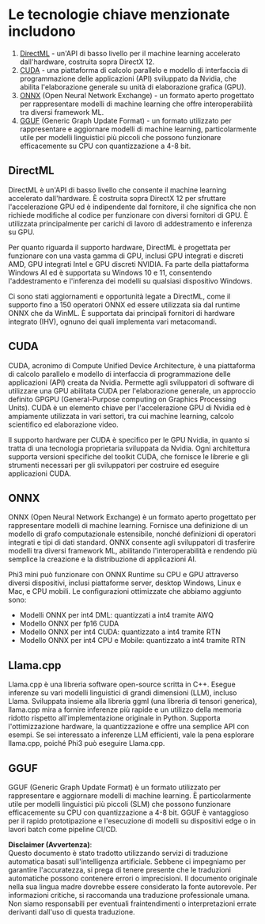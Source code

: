 # Le tecnologie chiave menzionate includono

1. [DirectML](https://learn.microsoft.com/windows/ai/directml/dml?WT.mc_id=aiml-138114-kinfeylo) - un'API di basso livello per il machine learning accelerato dall'hardware, costruita sopra DirectX 12.
2. [CUDA](https://blogs.nvidia.com/blog/what-is-cuda-2/) - una piattaforma di calcolo parallelo e modello di interfaccia di programmazione delle applicazioni (API) sviluppato da Nvidia, che abilita l'elaborazione generale su unità di elaborazione grafica (GPU).
3. [ONNX](https://onnx.ai/) (Open Neural Network Exchange) - un formato aperto progettato per rappresentare modelli di machine learning che offre interoperabilità tra diversi framework ML.
4. [GGUF](https://github.com/ggerganov/ggml/blob/master/docs/gguf.md) (Generic Graph Update Format) - un formato utilizzato per rappresentare e aggiornare modelli di machine learning, particolarmente utile per modelli linguistici più piccoli che possono funzionare efficacemente su CPU con quantizzazione a 4-8 bit.

## DirectML

DirectML è un'API di basso livello che consente il machine learning accelerato dall'hardware. È costruita sopra DirectX 12 per sfruttare l'accelerazione GPU ed è indipendente dal fornitore, il che significa che non richiede modifiche al codice per funzionare con diversi fornitori di GPU. È utilizzata principalmente per carichi di lavoro di addestramento e inferenza su GPU.

Per quanto riguarda il supporto hardware, DirectML è progettata per funzionare con una vasta gamma di GPU, inclusi GPU integrati e discreti AMD, GPU integrati Intel e GPU discreti NVIDIA. Fa parte della piattaforma Windows AI ed è supportata su Windows 10 e 11, consentendo l'addestramento e l'inferenza dei modelli su qualsiasi dispositivo Windows.

Ci sono stati aggiornamenti e opportunità legate a DirectML, come il supporto fino a 150 operatori ONNX ed essere utilizzata sia dal runtime ONNX che da WinML. È supportata dai principali fornitori di hardware integrato (IHV), ognuno dei quali implementa vari metacomandi.

## CUDA

CUDA, acronimo di Compute Unified Device Architecture, è una piattaforma di calcolo parallelo e modello di interfaccia di programmazione delle applicazioni (API) creata da Nvidia. Permette agli sviluppatori di software di utilizzare una GPU abilitata CUDA per l'elaborazione generale, un approccio definito GPGPU (General-Purpose computing on Graphics Processing Units). CUDA è un elemento chiave per l'accelerazione GPU di Nvidia ed è ampiamente utilizzata in vari settori, tra cui machine learning, calcolo scientifico ed elaborazione video.

Il supporto hardware per CUDA è specifico per le GPU Nvidia, in quanto si tratta di una tecnologia proprietaria sviluppata da Nvidia. Ogni architettura supporta versioni specifiche del toolkit CUDA, che fornisce le librerie e gli strumenti necessari per gli sviluppatori per costruire ed eseguire applicazioni CUDA.

## ONNX

ONNX (Open Neural Network Exchange) è un formato aperto progettato per rappresentare modelli di machine learning. Fornisce una definizione di un modello di grafo computazionale estensibile, nonché definizioni di operatori integrati e tipi di dati standard. ONNX consente agli sviluppatori di trasferire modelli tra diversi framework ML, abilitando l'interoperabilità e rendendo più semplice la creazione e la distribuzione di applicazioni AI.

Phi3 mini può funzionare con ONNX Runtime su CPU e GPU attraverso diversi dispositivi, inclusi piattaforme server, desktop Windows, Linux e Mac, e CPU mobili. Le configurazioni ottimizzate che abbiamo aggiunto sono:

- Modelli ONNX per int4 DML: quantizzati a int4 tramite AWQ
- Modello ONNX per fp16 CUDA
- Modello ONNX per int4 CUDA: quantizzato a int4 tramite RTN
- Modello ONNX per int4 CPU e Mobile: quantizzato a int4 tramite RTN

## Llama.cpp

Llama.cpp è una libreria software open-source scritta in C++. Esegue inferenze su vari modelli linguistici di grandi dimensioni (LLM), incluso Llama. Sviluppata insieme alla libreria ggml (una libreria di tensori generica), llama.cpp mira a fornire inferenze più rapide e un utilizzo della memoria ridotto rispetto all'implementazione originale in Python. Supporta l'ottimizzazione hardware, la quantizzazione e offre una semplice API con esempi. Se sei interessato a inferenze LLM efficienti, vale la pena esplorare llama.cpp, poiché Phi3 può eseguire Llama.cpp.

## GGUF

GGUF (Generic Graph Update Format) è un formato utilizzato per rappresentare e aggiornare modelli di machine learning. È particolarmente utile per modelli linguistici più piccoli (SLM) che possono funzionare efficacemente su CPU con quantizzazione a 4-8 bit. GGUF è vantaggioso per il rapido prototipazione e l'esecuzione di modelli su dispositivi edge o in lavori batch come pipeline CI/CD.

**Disclaimer (Avvertenza)**:  
Questo documento è stato tradotto utilizzando servizi di traduzione automatica basati sull'intelligenza artificiale. Sebbene ci impegniamo per garantire l'accuratezza, si prega di tenere presente che le traduzioni automatiche possono contenere errori o imprecisioni. Il documento originale nella sua lingua madre dovrebbe essere considerato la fonte autorevole. Per informazioni critiche, si raccomanda una traduzione professionale umana. Non siamo responsabili per eventuali fraintendimenti o interpretazioni errate derivanti dall'uso di questa traduzione.